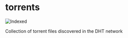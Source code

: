torrents 
========
![Indexed](https://img.shields.io/badge/indexed-203146-blue)

Collection of torrent files discovered in the DHT network
